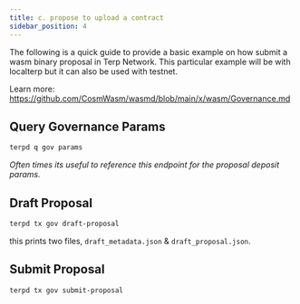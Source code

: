 ```yaml
---
title: c. propose to upload a contract
sidebar_position: 4
---
```

The following is a quick guide to provide a basic example on how submit a wasm binary proposal in Terp Network. This particular example will be with localterp but it can also be used with testnet.

Learn more: <https://github.com/CosmWasm/wasmd/blob/main/x/wasm/Governance.md>

## Query Governance Params

```sh
terpd q gov params
```

*Often times its useful to reference this endpoint for the proposal deposit params.*

## Draft Proposal

```sh
terpd tx gov draft-proposal 
```

this prints two files, `draft_metadata.json` & `draft_proposal.json`.

## Submit Proposal

```sh
terpd tx gov submit-proposal
```
